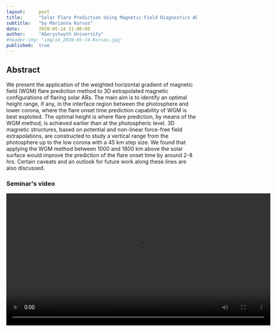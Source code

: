 ```yaml
---
layout:     post
title:      "Solar Flare Prediction Using Magnetic Field Diagnostics Above the Photosphere"
subtitle:   "by Marianna Korsos"
date:       2020-05-14 11:00:00
author:     "Aberystwyth University"
#header-img: "img/im_2020-05-14-Korsos.jpg"
published:  true
---
```


## Abstract
We present the application of the weighted horizontal gradient of magnetic field (WGM) flare prediction method to 3D extrapolated magnetic configurations of flaring solar ARs. The main aim is to identify an optimal height range, if any, in the interface region between the photosphere and lower corona, where the flare onset time prediction capability of WGM is best exploited. The optimal height is where flare prediction, by means of the WGM method, is achieved earlier than at the photospheric level. 3D magnetic structures, based on potential and non-linear force-free field extrapolations, are constructed to study a vertical range from the photosphere up to the low corona with a 45 km step size.  We found that applying the WGM method between 1000 and 1800 km above the solar surface would improve the prediction of the flare onset time by around 2-8 hrs. Certain caveats and an outlook for future work along these lines are also discussed.

### Seminar's video

<div class="embed-responsive embed-responsive-16by9"> 
    <video width="700" controls>
        <source src="https://espos.xyz/https://espos.xyz/ESPOS_2020-05-14_Korsos.mp4" type="video/mp4">
    </video>
</div> 
